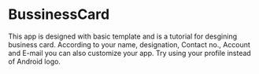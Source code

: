 # BussinessCard
This app is designed with basic template and is a tutorial for desgining business card. 
According to your name, designation, Contact no., Account and E-mail you can also customize your app.
Try using your profile instead of Android logo.
